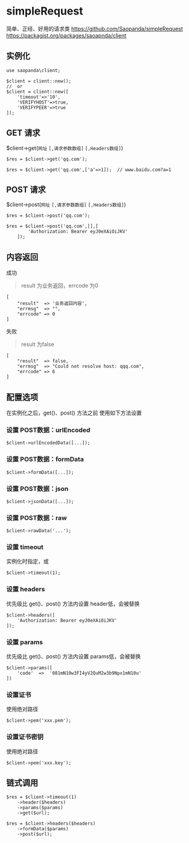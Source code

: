 # simpleRequest
简单、正经、好用的请求类
https://github.com/Saopanda/simpleRequest
https://packagist.org/packages/saoapnda/client
## 实例化

```    
use saopanda\client;

$client = client::new();
//  or
$client = client::new([         
    'timeout'=>'10',
    'VERIFYHOST'=>true,
    'VERIFYPEER'=>true
]);
```

## GET 请求
$client->get(`网址` `[,请求参数数组]` `[,Headers数组]`)

```
$res = $client->get('qq.com');

$res = $client->get('qq.com',['a'=>1]);  // www.baidu.com?a=1
```   
    
## POST 请求
$client->post(`网址` `[,请求参数数组]` `[,Headers数组]`)
```
$res = $client->post('qq.com');

$res = $client->post('qq.com',[],[
        'Authorization: Bearer eyJ0eXAiOiJKV'
    ]);
```

## 内容返回
成功

> result 为业务返回，errcode 为0

```
[
    "result"  => '业务返回内容',
    "errmsg"  => "",
    "errcode" => 0
]
```

失败
> result 为false

```
[
    "result"  => false,
    "errmsg"  => "Could not resolve host: qqq.com",
    "errcode" => 6
]
```

## 配置选项
在实例化之后，get()、post() 方法之前 使用如下方法设置

### 设置 POST数据：urlEncoded
```
$client->urlEncodedData([...]);
```

### 设置 POST数据：formData
```
$client->formData([...]);
```

### 设置 POST数据：json
```
$client->jsonData([...]);
```
### 设置 POST数据：raw
```
$client->rawData('...');
```

### 设置 timeout
实例化时指定，或
```
$client->timeout(1);
```

### 设置 headers
优先级比 get()、post() 方法内设置 header低，会被替换
```
$client->headers([
    'Authorization: Bearer eyJ0eXAiOiJKV'
]);
```

### 设置 params
优先级比 get()、post() 方法内设置 params低，会被替换
```
$client->params([
    'code'  =>  '081mN10w3FI4yV2QuM2w3b9Npx1mN10u'
])
```
### 设置证书
使用绝对路径
```
$client->pem('xxx.pem');
```

### 设置证书密钥
使用绝对路径
```
$client->pem('xxx.key');
```

## 链式调用

```
$res = $client->timeout(1)
    ->header($headers)
    ->params($params)
    ->get($url);
```
``` 
$res = $client->headers($headers)
    ->formData($params)
    ->post($url);
```
